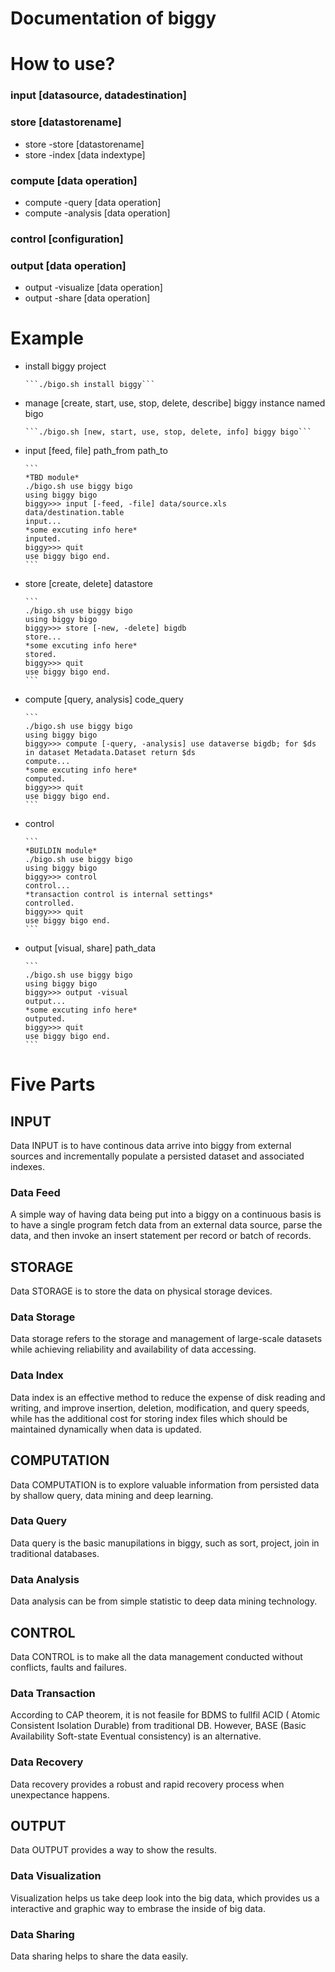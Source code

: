 # Documentation of biggy

# How to use?

### input [datasource, datadestination]

### store [datastorename]
* store -store [datastorename]
* store -index [data indextype]

### compute [data operation]
* compute -query [data operation]
* compute -analysis [data operation]

### control [configuration]

### output [data operation]
* output -visualize [data operation]
* output -share [data operation]

# Example
* install biggy project
      
      ```./bigo.sh install biggy```
* manage [create, start, use, stop, delete, describe] biggy instance named bigo
      
      ```./bigo.sh [new, start, use, stop, delete, info] biggy bigo```
* input [feed, file] path_from path_to

      ```
      *TBD module*
      ./bigo.sh use biggy bigo
      using biggy bigo
      biggy>>> input [-feed, -file] data/source.xls data/destination.table
      input...
      *some excuting info here*
      inputed.
	  biggy>>> quit
      use biggy bigo end.
      ```
* store [create, delete] datastore

      ```
      ./bigo.sh use biggy bigo
      using biggy bigo
      biggy>>> store [-new, -delete] bigdb
      store...
      *some excuting info here*
      stored.
	  biggy>>> quit
      use biggy bigo end.
      ```
* compute [query, analysis] code_query

      ```
      ./bigo.sh use biggy bigo
      using biggy bigo
      biggy>>> compute [-query, -analysis] use dataverse bigdb; for $ds in dataset Metadata.Dataset return $ds
      compute...
      *some excuting info here*
      computed.
	  biggy>>> quit
      use biggy bigo end.
      ```
* control

      ```
      *BUILDIN module*
      ./bigo.sh use biggy bigo
      using biggy bigo
      biggy>>> control
      control...
      *transaction control is internal settings*
      controlled.
	  biggy>>> quit
      use biggy bigo end.
      ```
* output [visual, share] path_data

      ```
      ./bigo.sh use biggy bigo
      using biggy bigo
      biggy>>> output -visual
      output...
      *some excuting info here*
      outputed.
	  biggy>>> quit
      use biggy bigo end.
      ```
      
# Five Parts

## INPUT
Data INPUT is to have continous data arrive into biggy from external sources and incrementally populate a persisted dataset and associated indexes.

### Data Feed
A simple way of having data being put into a biggy on a continuous basis is to have a single program fetch data from an external data source, parse the data, and then invoke an insert statement per record or batch of records.

## STORAGE
Data STORAGE is to store the data on physical storage devices.

### Data Storage
Data storage refers to the storage and management of large-scale datasets while achieving reliability and availability of data accessing.

### Data Index
Data index is an effective method to reduce the expense of disk reading and writing, and improve insertion, deletion, modification, and query speeds, while has the additional cost for storing index files which should be maintained dynamically when data is updated.

## COMPUTATION
Data COMPUTATION is to explore valuable information from persisted data by shallow query, data mining and deep learning.

### Data Query
Data query is the basic manupilations in biggy, such as sort, project, join in traditional databases. 

### Data Analysis
Data analysis can be from simple statistic to deep data mining technology.

## CONTROL
Data CONTROL is to make all the data management conducted without conflicts, faults and failures.

### Data Transaction
According to CAP theorem, it is not feasile for BDMS to fullfil ACID ( Atomic Consistent Isolation Durable) from traditional DB. However, BASE (Basic Availability Soft-state Eventual consistency) is an alternative.

### Data Recovery
Data recovery provides a robust and rapid recovery process when unexpectance happens.

## OUTPUT
Data OUTPUT provides a way to show the results.

### Data Visualization
Visualization helps us take deep look into the big data, which provides us a interactive and graphic way to embrase the inside of big data.

### Data Sharing
Data sharing helps to share the data easily.

